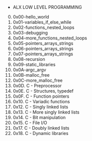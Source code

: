 + ALX LOW LEVEL PROGRAMMING
0. 0x00-hello_world
1. 0x01-variables_if_else_while
2. 0x02-functions_nested_loops
3. 0x03-debugging
4. 0x04-more_functions_nested_loops
5. 0x05-pointers_arrays_strings
6. 0x06-pointers_arrays_strings
7. 0x07-pointers_arrays_strings
8. 0x08-recursion
9. 0x09-static_libraries
10. 0x0A-argc_argv
11. 0x0B-malloc_free
12. 0x0C-more_malloc_free
13. 0x0D. C - Preprocessor
14. 0x0E. C - Structures, typedef
15. 0x0F. C - Function pointers
16. 0x10. C - Variadic functions
17. 0x12. C - Singly linked lists
18. 0x13. C - More singly linked lists
19. 0x14. C - Bit manipulation
20. 0x15. C - File I/O
21. 0x17. C - Doubly linked lists
22. 0x18. C - Dynamic libraries